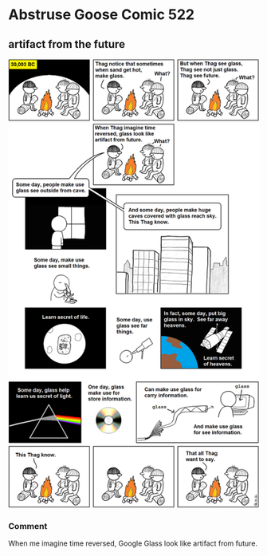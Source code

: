 # Abstruse Goose Comic 522
## artifact from the future

![image](thatll_do_thag.png)
### Comment
When me imagine time reversed, Google Glass look like artifact from future.
